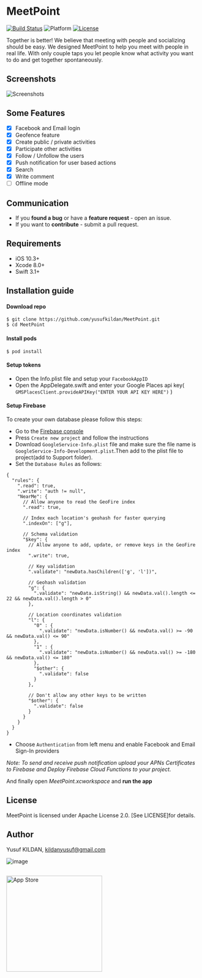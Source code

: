 # MeetPoint

[![Build Status](https://www.bitrise.io/app/7a26c93ad5a8995a.svg?token=UiTe2gkL-Nq1vXmW6Opxiw&branch=master)](https://www.bitrise.io/app/) ![Platform](https://camo.githubusercontent.com/783873a5a5968925c13e4b7748d284c56e3e676d/68747470733a2f2f636f636f61706f642d6261646765732e6865726f6b756170702e636f6d2f702f4e53537472696e674d61736b2f62616467652e737667) [![License](https://img.shields.io/badge/License-Apache%202.0-blue.svg)](https://github.com/MeetPoint-App/meetpoint-ios/blob/master/LICENSE)


Together is better! We believe that meeting with people and socializing should be easy. We designed MeetPoint to help you meet with people in real life.
With only couple taps you let people know what activity you want to do and get together spontaneously.

## Screenshots
![Screenshots](https://i.imgur.com/k5XA4DK.jpg)
## Some Features
- [x] Facebook and Email login
- [x] Geofence feature
- [x] Create public / private activities
- [x] Participate other activities
- [x] Follow / Unfollow the users
- [x] Push notification for user based actions
- [x] Search 
- [x] Write comment
- [ ] Offline mode
## Communication
* If you **found a bug** or have a **feature request** - open an issue.
* If you want to **contribute** - submit a pull request.

## Requirements
* iOS 10.3+
* Xcode 8.0+
* Swift 3.1+

## Installation guide
#### Download repo
```
$ git clone https://github.com/yusufkildan/MeetPoint.git
$ cd MeetPoint
```
#### Install pods
``` 
$ pod install
```
#### Setup tokens
- Open the Info.plist file and setup your `FacebookAppID`
- Open the AppDelegate.swift and enter your Google Places api key( `GMSPlacesClient.provideAPIKey("ENTER YOUR API KEY HERE")` )
#### Setup Firebase 
To create your own database please follow this steps:

- Go to the [Firebase console](https://console.firebase.google.com/)
- Press `Create new project` and follow the instructions
- Download `GoogleService-Info.plist` file and make sure the file name is `GoogleService-Info-Development.plist`.Then add to the plist file to project(add to Support folder).
- Set the `Database Rules` as follows:
```
{
  "rules": {
    ".read": true,
    ".write": "auth != null",
    "NearMe": {
      // Allow anyone to read the GeoFire index
      ".read": true,

      // Index each location's geohash for faster querying
      ".indexOn": ["g"],

      // Schema validation
      "$key": {
        // Allow anyone to add, update, or remove keys in the GeoFire index
        ".write": true,

        // Key validation
        ".validate": "newData.hasChildren(['g', 'l'])",

        // Geohash validation
        "g": {
          ".validate": "newData.isString() && newData.val().length <= 22 && newData.val().length > 0"
        },

        // Location coordinates validation
        "l": {
          "0" : {
            ".validate": "newData.isNumber() && newData.val() >= -90 && newData.val() <= 90"
          },
          "1" : {
            ".validate": "newData.isNumber() && newData.val() >= -180 && newData.val() <= 180"
          },
          "$other": {
            ".validate": false
          }
        },

        // Don't allow any other keys to be written
        "$other": {
          ".validate": false
        }
      }
    }
  }
}
```
- Choose `Authentication` from left menu and enable Facebook and Email Sign-In providers

*Note: To send and receive push notification upload your APNs Certificates to Firebase and Deploy Firebase Cloud Functions to your project.*

And finally open *MeetPoint.xcworkspace* and **run the app**

## License
MeetPoint is licensed under Apache License 2.0. [See LICENSE]for details.

## Author

Yusuf KILDAN, kildanyusuf@gmail.com

![image](http://stream1.gifsoup.com/webroot/animatedgifs/808678_o.gif)

##
<a target="_blank" href="http://itunes.apple.com/us/app/meetpoint-app/id1363547170"><img src="https://perfectradiousa.files.wordpress.com/2016/09/itunes-app-store-logo.png"  width="250" alt="App Store" /></a>

